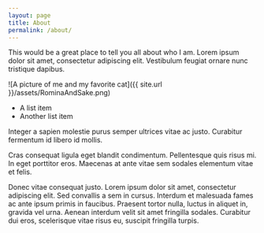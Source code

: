 ```yaml
---
layout: page
title: About
permalink: /about/
---
```


This would be a great place to tell you all about who I am. Lorem ipsum dolor sit amet, consectetur adipiscing elit. Vestibulum feugiat ornare nunc tristique dapibus.

![A picture of me and my favorite cat]({{ site.url }}/assets/RominaAndSake.png)

* A list item
* Another list item

Integer a sapien molestie purus semper ultrices vitae ac justo. Curabitur fermentum id libero id mollis.

Cras consequat ligula eget blandit condimentum. Pellentesque quis risus mi. In eget porttitor eros. Maecenas at ante vitae sem sodales elementum vitae et felis.

Donec vitae consequat justo. Lorem ipsum dolor sit amet, consectetur adipiscing elit. Sed convallis a sem in cursus. Interdum et malesuada fames ac ante ipsum primis in faucibus. Praesent tortor nulla, luctus in aliquet in, gravida vel urna. Aenean interdum velit sit amet fringilla sodales. Curabitur dui eros, scelerisque vitae risus eu, suscipit fringilla turpis.
